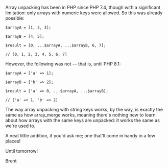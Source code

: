 Array unpacking has been in PHP since PHP 7.4, though with a significant limitation: only arrays with numeric keys were allowed. So this was already possible:

<pre><code class="language-php hljs php" data-lang="php">$arrayA = [<span class="hljs-number">1</span>, <span class="hljs-number">2</span>, <span class="hljs-number">3</span>];

$arrayB = [<span class="hljs-number">4</span>, <span class="hljs-number">5</span>];

$result = [<span class="hljs-number">0</span>, ...$arrayA, ...$arrayB, <span class="hljs-number">6</span>, <span class="hljs-number">7</span>];

<span class="hljs-comment">// [0, 1, 2, 3, 4, 5, 6, 7]</span></code></pre>

However, the following was not — that is, until PHP 8.1:

<pre><code class="language-php hljs php" data-lang="php">$arrayA = [<span class="hljs-string">'a'</span> => <span class="hljs-number">1</span>];

$arrayB = [<span class="hljs-string">'b'</span> => <span class="hljs-number">2</span>];

$result = [<span class="hljs-string">'a'</span> => <span class="hljs-number">0</span>, ...$arrayA, ...$arrayB];

<span class="hljs-comment">// ['a' => 1, 'b' => 2]</span></code></pre>

The way array unpacking with string keys works, by the way, is exactly the same as how array_merge works, meaning there's nothing new to learn about how arrays with the same keys are unpacked: it works the same as we're used to.

A neat little addition, if you'd ask me; one that'll come in handy in a few places!

Until tomorrow!

Brent
